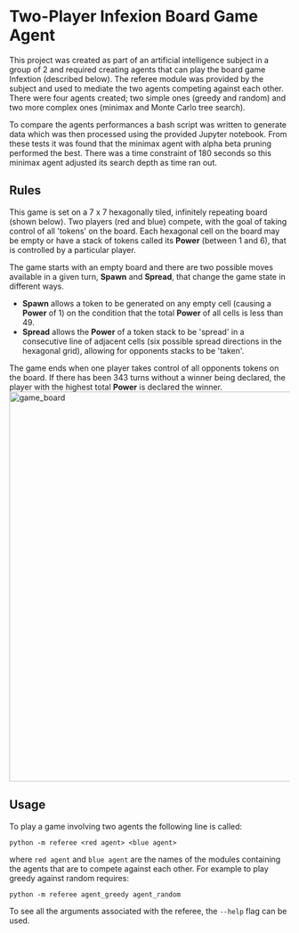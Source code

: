 # Two-Player Infexion Board Game Agent
This project was created as part of an artificial intelligence subject in a group of 2 and required creating agents that can play the board game Infextion (described below). The referee module was provided by the subject and used to mediate the two agents competing against each other. There were four agents created; two simple ones (greedy and random) and two more complex ones (minimax and Monte Carlo tree search). 

To compare the agents performances a bash script was written to generate data which was then processed using the provided Jupyter notebook. From these tests it was found that the minimax agent with alpha beta pruning performed the best. There was a time constraint of 180 seconds so this minimax agent adjusted its search depth as time ran out. 
## Rules
This game is set on a 7 x 7 hexagonally tiled, infinitely repeating board (shown below). Two players (red and blue) compete, with the goal of taking control of all 'tokens' on the board. Each hexagonal cell on the board may be empty or have a stack of tokens called its **Power** (between 1 and 6), that is controlled by a particular player. 

The game starts with an empty board and there are two possible moves available in a given turn, **Spawn** and **Spread**, that change the game state in different ways. 
- **Spawn** allows a token to be generated on any empty cell (causing a **Power** of 1) on the condition that the total **Power** of all cells is less than 49.
- **Spread** allows the **Power** of a token stack to be 'spread' in a consecutive line of adjacent cells (six possible spread directions in the hexagonal grid), allowing for opponents stacks to be 'taken'.

The game ends when one player takes control of all opponents tokens on the board. If there has been 343 turns without a winner being declared, the player with the highest total **Power** is declared the winner.
<img src="https://github.com/tristankthomas/two-player-infexion/assets/87408805/0e438a3d-c98a-4efa-8017-ec74c394495e" alt="game_board" width="700">
## Usage
To play a game involving two agents the following line is called:
```
python -m referee <red agent> <blue agent>
```
where `red agent` and `blue agent` are the names of the modules containing the agents that are to compete against each other. For example to play greedy against random requires:
```
python -m referee agent_greedy agent_random
```
To see all the arguments associated with the referee, the `--help` flag can be used.

